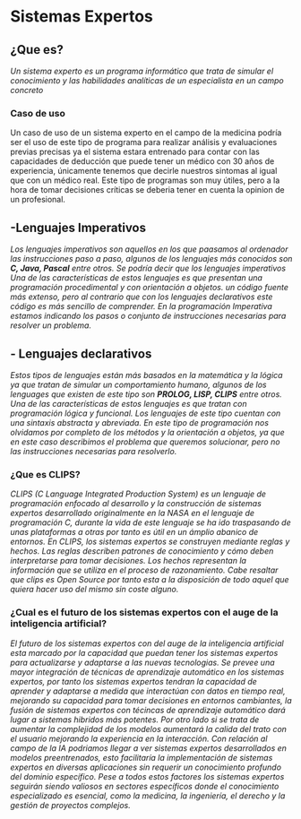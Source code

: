 # Sistemas Expertos

## ¿Que es?
*Un sistema experto es un programa informático que trata de simular el conocimiento y las habilidades analíticas de un
especialista en un campo concreto*

### Caso de uso
Un caso de uso de un sistema experto en el campo de la medicina podría ser el uso de este tipo de programa para realizar 
análisis y evaluaciones previas precisas ya el sistema estara entrenado para contar con las capacidades de deducción que
puede tener un médico con 30 años de experiencia, únicamente tenemos que decirle nuestros sintomas al igual que con un 
médico real. Este tipo de programas son muy útiles, pero a la hora de tomar decisiones críticas se deberia tener en cuenta 
la opinion de un profesional.

## -Lenguajes Imperativos
*Los lenguajes imperativos son aquellos en los que paasamos al ordenador las instrucciones paso a paso, algunos de los
lenguajes más conocidos son **C, Java, Pascal** entre otros. Se podría decir que los lenguajes imperativos Una de las
características de estos lenguajes es que presentan una programación procedimental y con orientación a objetos.
un código fuente más extenso, pero al contrario que con los lenguajes declarativos este código es más sencillo de comprender.
En la programación Imperativa estamos indicando los pasos o conjunto de instrucciones necesarias para resolver un problema.*

## - Lenguajes declarativos
*Estos tipos de lenguajes están más basados en la matemática y la lógica ya que tratan de simular un comportamiento humano,
algunos de los lenguages que existen de este tipo son **PROLOG, LISP, CLIPS** entre otros. Una de las características de 
estos lenguajes es que tratan con programación lógica  y funcional. Los lenguajes de este tipo cuentan con una sintaxis 
abstracta y abreviada. En este tipo de programación nos olvidamos por completo de los métodos y la orientación a objetos, 
ya que en este caso describimos el problema que queremos solucionar, pero no las instrucciones necesarias para resolverlo.*

### ¿Que es CLIPS?
*CLIPS (C Language Integrated Production System) es un lenguaje de programación enfocado al desarrollo y la construcción de 
sistemas expertos desarrollado originalmente en la NASA en el lenguaje de programación C, durante la vida de este lenguaje se 
ha ido traspasando de unas plataformas a otras por tanto es útil en un ámplio abanico de entornos.
En CLIPS, los sistemas expertos se construyen mediante reglas y hechos. Las reglas describen patrones de conocimiento y cómo
deben interpretarse para tomar decisiones. Los hechos representan la información que se utiliza en el proceso de razonamiento.
Cabe resaltar que clips es Open Source por tanto esta a la disposición de todo aquel que quiera hacer uso del mismo sin coste 
alguno.*

### ¿Cual es el futuro de los sistemas expertos con el auge de la inteligencia artificial?
*El futuro de los sistemas expertos con del auge de la inteligencia artificial esta marcado por la capacidad que puedan tener 
los sistemas expertos para actualizarse y adaptarse a las nuevas tecnologias. Se prevee una mayor integración de técnicas de 
aprendizaje automático en los sistemas expertos, por tanto los sistemas expertos tendran la capacidad de aprender y adaptarse 
a medida que interactúan con datos en tiempo real, mejorando su capacidad para tomar decisiones en entornos cambiantes, la fusión 
de sistemas expertos con técincas de aprendizaje automático dará lugar a sistemas hibridos más potentes. Por otro lado si se 
trata de aumentar la complejidad de los modelos aumentará la calida del trato con el usuario mejorando la experiencia en la 
interacción. Con relación al campo de la IA podriamos llegar a ver sistemas expertos desarrollados en modelos preentrenados, 
esto facilitaría la implementación de sistemas expertos en diversas aplicaciones sin requerir un conocimiento profundo del 
dominio específico.
Pese a todos estos factores los sistemas expertos seguirán siendo valiosos en sectores específicos donde el conocimiento 
especializado es esencial, como la medicina, la ingeniería, el derecho y la gestión de proyectos complejos.*

